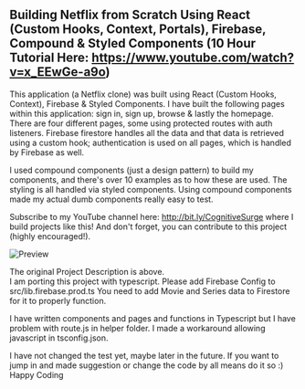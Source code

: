 ## Building Netflix from Scratch Using React (Custom Hooks, Context, Portals), Firebase, Compound & Styled Components (10 Hour Tutorial Here: https://www.youtube.com/watch?v=x_EEwGe-a9o)

This application (a Netflix clone) was built using React (Custom Hooks, Context), Firebase & Styled Components. I have built the following pages within this application: sign in, sign up, browse & lastly the homepage. There are four different pages, some using protected routes with auth listeners. Firebase firestore handles all the data and that data is retrieved using a custom hook; authentication is used on all pages, which is handled by Firebase as well.

I used compound components (just a design pattern) to build my components, and there's over 10 examples as to how these are used. The styling is all handled via styled components. Using compound components made my actual dumb components really easy to test.

Subscribe to my YouTube channel here: http://bit.ly/CognitiveSurge where I build projects like this! And don't forget, you can contribute to this project (highly encouraged!).

![Preview](netflix-preview.png?raw=true)

The original Project Description is above.  
I am porting this project with typescript. Please add Firebase Config to src/lib.firebase.prod.ts
You need to add Movie and Series data to Firestore for it to properly function.

I have written components and pages and functions in Typescript but I have problem with route.js in helper folder. I made a workaround allowing javascript in tsconfig.json. 

I have not changed the test yet, maybe later in the future.
If you want to jump in and made suggestion or change the code by all means do it so :) Happy Coding 
